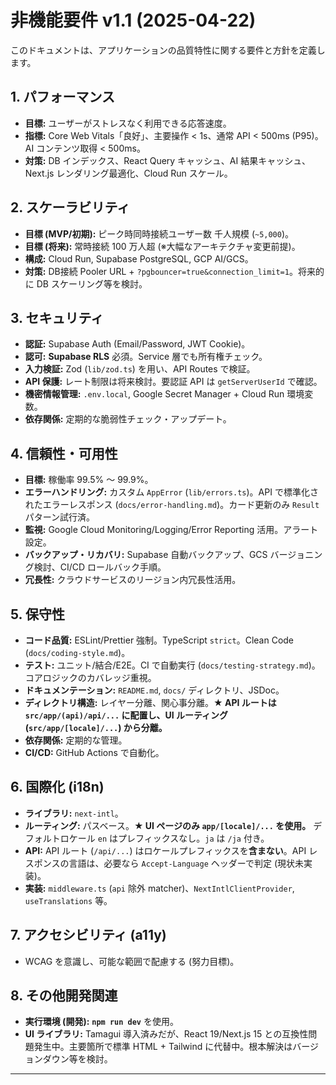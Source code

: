 # 非機能要件 v1.1 (2025-04-22)

このドキュメントは、アプリケーションの品質特性に関する要件と方針を定義します。

## 1. パフォーマンス

* **目標:** ユーザーがストレスなく利用できる応答速度。
* **指標:** Core Web Vitals「良好」、主要操作 < 1s、通常 API < 500ms (P95)。AI コンテンツ取得 < 500ms。
* **対策:** DB インデックス、React Query キャッシュ、AI 結果キャッシュ、Next.js レンダリング最適化、Cloud Run スケール。

## 2. スケーラビリティ

* **目標 (MVP/初期):** ピーク時同時接続ユーザー数 千人規模 (`~5,000`)。
* **目標 (将来):** 常時接続 100 万人超 (※大幅なアーキテクチャ変更前提)。
* **構成:** Cloud Run, Supabase PostgreSQL, GCP AI/GCS。
* **対策:** DB接続 Pooler URL + `?pgbouncer=true&connection_limit=1`。将来的に DB スケーリング等を検討。

## 3. セキュリティ

* **認証:** Supabase Auth (Email/Password, JWT Cookie)。
* **認可:** **Supabase RLS** 必須。Service 層でも所有権チェック。
* **入力検証:** Zod (`lib/zod.ts`) を用い、API Routes で検証。
* **API 保護:** レート制限は将来検討。要認証 API は `getServerUserId` で確認。
* **機密情報管理:** `.env.local`, Google Secret Manager + Cloud Run 環境変数。
* **依存関係:** 定期的な脆弱性チェック・アップデート。

## 4. 信頼性・可用性

* **目標:** 稼働率 99.5% 〜 99.9%。
* **エラーハンドリング:** カスタム `AppError` (`lib/errors.ts`)。API で標準化されたエラーレスポンス (`docs/error-handling.md`)。カード更新のみ `Result` パターン試行済。
* **監視:** Google Cloud Monitoring/Logging/Error Reporting 活用。アラート設定。
* **バックアップ・リカバリ:** Supabase 自動バックアップ、GCS バージョニング検討、CI/CD ロールバック手順。
* **冗長性:** クラウドサービスのリージョン内冗長性活用。

## 5. 保守性

* **コード品質:** ESLint/Prettier 強制。TypeScript `strict`。Clean Code (`docs/coding-style.md`)。
* **テスト:** ユニット/結合/E2E。CI で自動実行 (`docs/testing-strategy.md`)。コアロジックのカバレッジ重視。
* **ドキュメンテーション:** `README.md`, `docs/` ディレクトリ、JSDoc。
* **ディレクトリ構造:** レイヤー分離、関心事分離。**★ API ルートは `src/app/(api)/api/...` に配置し、UI ルーティング (`src/app/[locale]/...`) から分離。**
* **依存関係:** 定期的な管理。
* **CI/CD:** GitHub Actions で自動化。

## 6. 国際化 (i18n)

* **ライブラリ:** `next-intl`。
* **ルーティング:** パスベース。**★ UI ページのみ `app/[locale]/...` を使用。** デフォルトロケール `en` はプレフィックスなし。`ja` は `/ja` 付き。
* **API:** API ルート (`/api/...`) はロケールプレフィックスを**含まない**。API レスポンスの言語は、必要なら `Accept-Language` ヘッダーで判定 (現状未実装)。
* **実装:** `middleware.ts` (`api` 除外 matcher)、`NextIntlClientProvider`, `useTranslations` 等。

## 7. アクセシビリティ (a11y)

* WCAG を意識し、可能な範囲で配慮する (努力目標)。

## 8. その他開発関連

* **実行環境 (開発):** **`npm run dev`** を使用。
* **UI ライブラリ:** Tamagui 導入済みだが、React 19/Next.js 15 との互換性問題発生中。主要箇所で標準 HTML + Tailwind に代替中。根本解決はバージョンダウン等を検討。

---